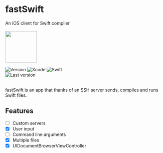 # fastSwift

An iOS client for Swift compiler
<br/><br/>
<img src="http://coldg.ddns.net/wp-content/uploads/2017/05/fastSwift-1.png" width="100px">
<br/>

![Version](https://img.shields.io/badge/iOS-11.0%2B-blue.svg?style=flat) 
![Xcode](https://img.shields.io/badge/Xcode-9-blue.svg?style=flat)
![Swift](https://img.shields.io/badge/Swift-4-blue.svg?style=flat)
<br/>
![Last version](https://img.shields.io/badge/Last%20Version-Beta-red.svg?style=flat)
<br/>
<br/>

fastSwift is an app that thanks of an SSH server sends, compiles and runs Swift files.

## Features
- [ ] Custom servers
- [x] User input
- [ ] Command line arguments
- [x] Multiple files
- [x] UIDocumentBrowserViewController
